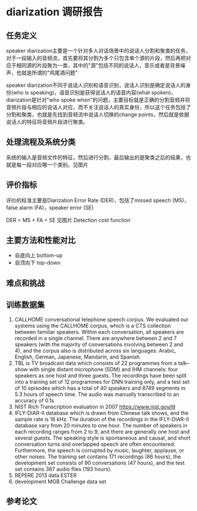 # diarization 调研报告

## 任务定义
speaker diarization主要是一个针对多人对话场景中的说话人分割和聚类的任务，对于一段输入的音频流，首先要将其分割为多个只包含单个源的片段，然后再把对应于相同源的片段聚为一类，其中的"源"包括不同的说话人，音乐或者是背景噪声，也就是所谓的"鸡尾酒问题"

speaker diarization不同于说话人识别和语音识别，说话人识别是确定说话人的身份(who is speaking)，语音识别是获得说话人的语音内容(what spoken)，diarization是针对"who spoke when"的问题，主要目标就是正确的分割音频并将音频片段与相应的说话人对应，而不关注说话人的真实身份，所以这个任务包括了分割和聚类，也就是先找到音频流中说话人切换的change points，然后就是依据说话人的特征将音频片段进行聚类。

## 处理流程及系统分类
系统的输入是音频文件的特征，然后进行分割，最后输出的是聚类之后的结果，也就是每一段对应哪一个类别。见图片

## 评价指标
评价的标准主要是Diarization Error Rate (DER)，包括了missed speech (MS)，false alarm (FA)，speaker error (SE)

DER = MS + FA + SE
见图片
Detection cost function

## 主要方法和性能对比
- 自底向上 bottom-up
- 自顶向下 top-down


## 难点和挑战


## 训练数据集
1. CALLHOME conversational telephone speech corpus. We evaluated our systems using the CALLHOME corpus, which is a CTS collection between familiar speakers. Within each conversation, all speakers are recorded in a single channel. There are anywhere between 2 and 7 speakers (with the majority of conversations involving between 2 and 4), and the corpus also is distributed across six languages: Arabic, English, German, Japanese, Mandarin, and
Spanish.
2. TBL is TV broadcast data which consists of 22 programmes from a talk–show with single distant microphone
(SDM) and IHM channels: four speakers as one host and three guests. The recordings have been split into a training
set of 12 programmes for DNN training only, and a test set of 10 episodes which has a total of 40 speakers and 8749 segments in 5.3 hours of speech time. The audio was manually transcribed to an accuracy of 0.1s
3. NIST Rich Transcription evaluation in 2007  https://www.nist.gov/itl
4. IFLY-DIAR-II database which is drawn from Chinese talk shows, and the sample rate is 16 kHz. The duration of the recordings in the IFLY-DIAR-II database vary from 20 minutes to one hour. The number of speakers in each recording ranges from 2 to 9, and there are generally one host and several guests. The speaking style is spontaneous and causal, and short conversation turns and overlapped speech are often encountered. Furthermore, the speech is corrupted by music, laughter, applause, or other noises. The training set contains 171 recordings (86 hours), the development set consists of 90 conversations (47 hours), and the test set contains 367 audio files (193 hours).
5. REPERE 2013 data ESTER
6. development MGB Challenge data set

## 参考论文
